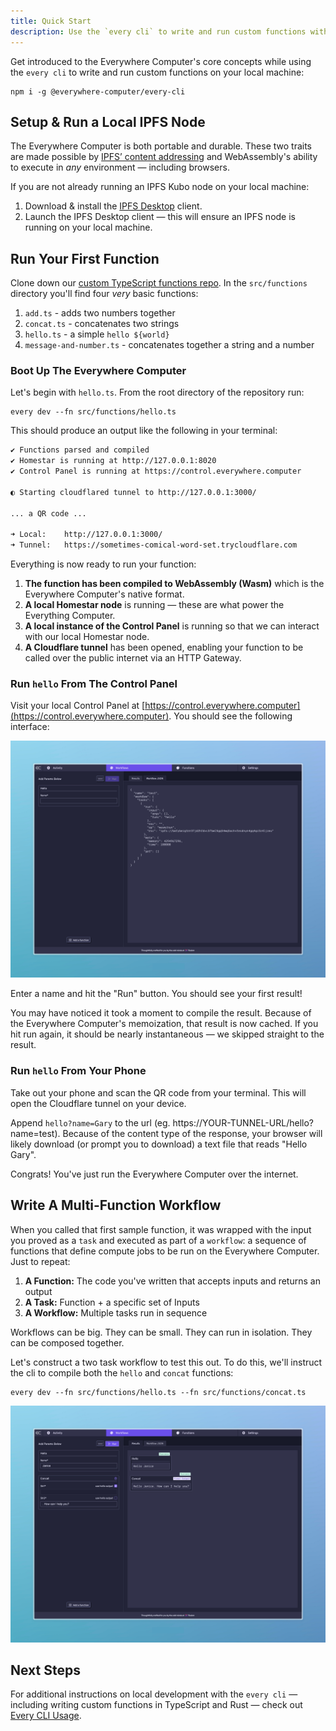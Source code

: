 ```yaml
---
title: Quick Start
description: Use the `every cli` to write and run custom functions within 5 minutes.
---
```


Get introduced to the Everywhere Computer's core concepts while using the `every cli` to write and run custom functions on your local machine:

```shell
npm i -g @everywhere-computer/every-cli
```

## Setup & Run a Local IPFS Node

The Everywhere Computer is both portable and durable. These two traits are made possible by [IPFS’ content addressing](https://fission.codes/blog/content-addressing-what-it-is-and-how-it-works/) and WebAssembly's ability to execute in _any_ environment — including browsers.

If you are not already running an IPFS Kubo node on your local machine:
1. Download & install the [IPFS Desktop](https://docs.ipfs.tech/install/ipfs-desktop/) client.
2. Launch the IPFS Desktop client — this will ensure an IPFS node is running on your local machine.

## Run Your First Function

Clone down our [custom TypeScript functions repo](https://github.com/everywhere-computer/custom-homestar-functions-ts). In the `src/functions` directory you'll find four *very* basic functions:
1. `add.ts` - adds two numbers together
2. `concat.ts` - concatenates two strings
3. `hello.ts` - a simple `hello ${world}`
4. `message-and-number.ts` - concatenates together a string and a number

### Boot Up The Everywhere Computer

Let's begin with `hello.ts`. From the root directory of the repository run:

```shell
every dev --fn src/functions/hello.ts
```

This should produce an output like the following in your terminal:
```bash
✔ Functions parsed and compiled
✔ Homestar is running at http://127.0.0.1:8020
✔ Control Panel is running at https://control.everywhere.computer

◐ Starting cloudflared tunnel to http://127.0.0.1:3000/                                                                                                    

... a QR code ...

➜ Local:    http://127.0.0.1:3000/
➜ Tunnel:   https://sometimes-comical-word-set.trycloudflare.com
```

Everything is now ready to run your function:
1. **The function has been compiled to WebAssembly (Wasm)** which is the Everywhere Computer's native format.
2. **A local Homestar node** is running — these are what power the Everything Computer.
3. **A local instance of the Control Panel** is running so that we can interact with our local Homestar node.
4. **A Cloudflare tunnel** has been opened, enabling your function to be called over the public internet via an HTTP Gateway.

### Run `hello` From The Control Panel

Visit your local Control Panel at [https://control.everywhere.computer](https://control.everywhere.computer). You should see the following interface:

![The Control Panel](./assets/quickstart-1.jpeg)

Enter a name and hit the "Run" button. You should see your first result!

You may have noticed it took a moment to compile the result. Because of the Everywhere Computer's memoization, that result is now cached. If you hit run again, it should be nearly instantaneous — we skipped straight to the result.

### Run `hello` From Your Phone

Take out your phone and scan the QR code from your terminal. This will open the Cloudflare tunnel on your device.

Append `hello?name=Gary` to the url (eg. https://YOUR-TUNNEL-URL/hello?name=test). Because of the content type of the response, your browser will likely download (or prompt you to download) a text file that reads "Hello Gary".

Congrats! You've just run the Everywhere Computer over the internet.

## Write A Multi-Function Workflow

When you called that first sample function, it was wrapped with the input you proved as a `task` and executed as part of a `workflow`: a sequence of functions that define compute jobs to be run on the Everywhere Computer. Just to repeat:

1. **A Function:** The code you've written that accepts inputs and returns an output
2. **A Task:** Function + a specific set of Inputs
3. **A Workflow:** Multiple tasks run in sequence

Workflows can be big. They can be small. They can run in isolation. They can be composed together.

Let's construct a two task workflow to test this out. To do this, we'll instruct the cli to compile both the `hello` and `concat` functions:

```shell
every dev --fn src/functions/hello.ts --fn src/functions/concat.ts
```

![A Multi-Function Workflow](./assets/quickstart-2.jpeg)

## Next Steps

For additional instructions on local development with the `every cli` — including writing custom functions in TypeScript and Rust — check out [Every CLI Usage](/everycli/local-dev).